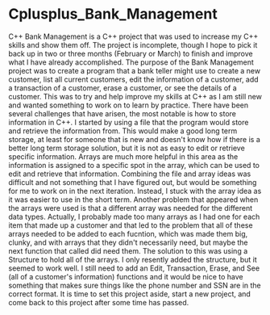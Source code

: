 # Cplusplus_Bank_Management

C++ Bank Management is a C++ project that was used to increase my C++ skills and show them off. The project is incomplete, though I hope to pick it back up in two or three months (February or March) to finish and improve what I have already accomplished.
The purpose of the Bank Management project was to create a program that a bank teller might use to create a new customer, list all current customers, edit the information of a customer, add a transaction of a customer, erase a customer, or see the details of a customer. This was to try and help improve my skills at C++ as I am still new and wanted something to work on to learn by practice.
There have been several challenges that have arisen, the most notable is how to store information in C++. I started by using a file that the program would store and retrieve the information from. This would make a good long term storage, at least for someone that is new and doesn't know how if there is a better long term storage solution, but it is not as easy to edit or retrieve specific information. Arrays are much more helpful in this area as the information is assigned to a specific spot in the array, which can be used to edit and retrieve that information. Combining the file and array ideas was difficult and not something that I have figured out, but would be something for me to work on in the next iteration. Instead, I stuck with the array idea as it was easier to use in the short term.
Another problem that appeared when the arrays were used is that a different array was needed for the different data types. Actually, I probably made too many arrays as I had one for each item that made up a customer and that led to the problem that all of these arrays needed to be added to each fucntion, which was made them big, clunky, and with arrays that they didn't necessarily need, but maybe the next function that called did need them. The solution to this was using a Structure to hold all of the arrays. I only resently added the structure, but it seemed to work well. 
I still need to add an Edit, Transaction, Erase, and See (all of a customer's information) functions and it would be nice to have something that makes sure things like the phone number and SSN are in the correct format. It is time to set this project aside, start a new project, and come back to this project after some time has passed.

